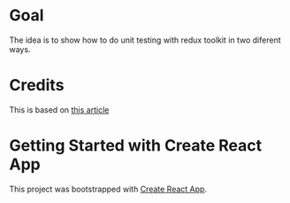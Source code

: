 # Goal

The idea is to show how to do unit testing with redux toolkit in two diferent ways.

# Credits

This is based on [this article](https://www.samdawson.dev/article/react-redux-use-selector-vs-connect)

# Getting Started with Create React App

This project was bootstrapped with [Create React App](https://github.com/facebook/create-react-app).
